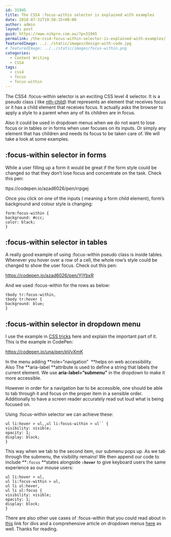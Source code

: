 ```yaml
---
id: 31945
title: The CSS4 :focus-within selector is explained with examples
date: 2018-07-31T19:50:15+00:00
author: admin
layout: post
guid: https://www.nikpro.com.au/?p=31945
permalink: /the-css4-focus-within-selector-is-explained-with-examples/
featuredImage: ../../static/images/design-with-code.jpg
# featuredImage: ../../static/images/focus-within.png
categories:
  - Content Writing
  - CSS4
tags:
  - css4
  - focus
  - focus-within
---
```


The CSS4 :focus-within selector is an exciting CSS level 4 selector. It is a pseudo class ( like [nth-child](https://www.nikpro.com.au/the-css-nth-child-selector-explained-with-examples/)) that represents an element that receives focus or it has a child element that receives focus. It actually asks the browser to apply a style to a parent when any of its children are in focus.

Also it could be used in dropdown menus when we do not want to lose focus or in tables or in forms when user focuses on its inputs. Or simply any element that has children and needs its focus to be taken care of. We will take a look at some examples.

## :focus-within selector in forms

While a user filling up a form it would be great if the form style could be changed so that they don&#8217;t lose focus and concentrate on the task. Check this pen:

ttps://codepen.io/azad6026/pen/rrpgej

Once you click on one of the inputs ( meaning a form child element), form&#8217;s background and colour style is changing:

`form:focus-within {`  
`background: #ccc;`  
`color: black;`  
`}`

## :focus-within selector in tables

A really good example of using :focus-within pseudo class is inside tables. Whenever you hover over a row of a cell, the whole row&#8217;s style could be changed to show the user focus. Check out this pen:

https://codepen.io/azad6026/pen/YjYbxR

And we used :focus-within for the rows as below:

`tbody tr:focus-within,`  
`tbody tr:hover {`  
`background: blue;`  
`}`

## :focus-within selector in dropdown menu

I use the example in <a href="https://css-tricks.com/solved-with-css-dropdown-menus/" target="_blank" rel="noopener noreferrer">CSS tricks</a> here and explain the important part of it. This is the example in CodePen:

https://codepen.io/una/pen/pVvXmK

In the menu adding **role=&#8221;navigation&#8221;  **helps on web accessibility. Also The **aria-label **attribute is used to define a string that labels the current element. We use **aria-label=&#8221;submenu&#8221;** in the dropdown to make it more accessible.

However in order for a navigation bar to be accessible, one should be able to tab through it and focus on the proper item in a sensible order. Additionally to have a screen reader accurately read out loud what is being focused on.

Using :focus-within selector we can achieve these:

` ul li:hover > ul,,ul li:focus-within > ul`` { `  
`visibility: visible;`  
`opacity: 1;`  
`display: block;`  
`}`

This way when we tab to the second item, our submenu pops up. As we tab through the submenu, the visibility remains! We then append our code to include **`:focus` **states alongside **`:hover`** to give keyboard users the same experience as our mouse users:

`ul li:hover > ul,`  
`ul li:focus-within > ul,`  
`ul li ul:hover,`  
`ul li ul:focus {`  
`visibility: visible;`  
`opacity: 1;`  
`display: block;`  
`}`

There are also other use cases of :focus-within that you could read about in <a href="https://css-tricks.com/keeping-parent-visible-child-focus/" target="_blank" rel="noopener noreferrer">this</a> link for divs and a comprehensive article on dropdown menus <a href="https://css-tricks.com/solved-with-css-dropdown-menus/" target="_blank" rel="noopener noreferrer">here</a> as well. Thanks for reading.
